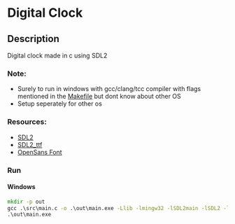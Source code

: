 # Digital Clock

## Description
Digital clock made in c using SDL2

### Note:
- Surely to run in windows with gcc/clang/tcc compiler with flags mentioned in the [Makefile](.//Makefile) but dont know about other OS
- Setup seperately for other os

### Resources:
- [SDL2](https://github.com/libsdl-org/SDL/releases/tag/release-2.26.2)
- [SDL2_ttf](https://github.com/libsdl-org/SDL_ttf/releases/tag/release-2.20.1)
- [OpenSans Font](https://fonts.google.com/specimen/Open+Sans?query=Open+Sans)


### Run

#### Windows

```cmd
mkdir -p out
gcc .\src\main.c -o .\out\main.exe -Llib -lmingw32 -lSDL2main -lSDL2 -lSDL2_ttf
.\out\main.exe
```
